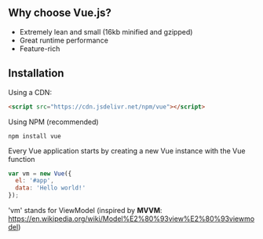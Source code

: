 ## Why choose Vue.js?

- Extremely lean and small (16kb minified and gzipped)
- Great runtime performance
- Feature-rich

## Installation

Using a CDN:

```html
<script src="https://cdn.jsdelivr.net/npm/vue"></script>
```

Using NPM (recommended)

```
npm install vue
```

Every Vue application starts by creating a new Vue instance with the Vue function

```js
var vm = new Vue({
  el: '#app',
  data: 'Hello world!'
});
```

'vm' stands for ViewModel (inspired by **MVVM**: https://en.wikipedia.org/wiki/Model%E2%80%93view%E2%80%93viewmodel)
